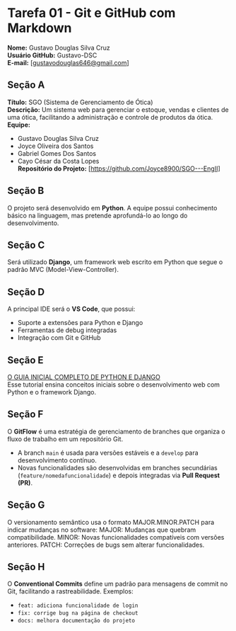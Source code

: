 # Tarefa 01 - Git e GitHub com Markdown
**Nome:** Gustavo Douglas Silva Cruz  
**Usuário GitHub:** Gustavo-DSC  
**E-mail:** [gustavodouglas646@gmail.com] 

## Seção A 
**Título:** SGO (Sistema de Gerenciamento de Ótica)  
**Descrição:** Um sistema web para gerenciar o estoque, vendas e clientes de uma ótica, facilitando a administração e controle de produtos da ótica.
**Equipe:**  
- Gustavo Douglas Silva Cruz  
- Joyce Oliveira dos Santos  
- Gabriel Gomes Dos Santos  
- Cayo César da Costa Lopes  
**Repositório do Projeto:** [https://github.com/Joyce8900/SGO---EngII]

## Seção B
O projeto será desenvolvido em **Python**. A equipe possui conhecimento básico na linguagem, mas pretende aprofundá-lo ao longo do desenvolvimento.  

## Seção C 
Será utilizado **Django**, um framework web escrito em Python que segue o padrão MVC (Model-View-Controller).

## Seção D 
A principal IDE será o **VS Code**, que possui:  
- Suporte a extensões para Python e Django  
- Ferramentas de debug integradas  
- Integração com Git e GitHub  

## Seção E
[O GUIA INICIAL COMPLETO DE PYTHON E DJANGO](https://youtu.be/YW113aC8TII?si=7vBYD_ckRb2TRXBD)  
Esse tutorial ensina conceitos iniciais sobre o desenvolvimento web com Python e o framework Django.

## Seção F
O **GitFlow** é uma estratégia de gerenciamento de branches que organiza o fluxo de trabalho em um repositório Git.  
- A branch `main` é usada para versões estáveis e a `develop` para desenvolvimento contínuo.  
- Novas funcionalidades são desenvolvidas em branches secundárias (`feature/nomedafuncionalidade`) e depois integradas via **Pull Request (PR)**.  

## Seção G
O versionamento semântico usa o formato MAJOR.MINOR.PATCH para indicar mudanças no software:
MAJOR: Mudanças que quebram compatibilidade.
MINOR: Novas funcionalidades compatíveis com versões anteriores.
PATCH: Correções de bugs sem alterar funcionalidades.

## Seção H
O **Conventional Commits** define um padrão para mensagens de commit no Git, facilitando a rastreabilidade.
Exemplos:  
- `feat: adiciona funcionalidade de login`  
- `fix: corrige bug na página de checkout`  
- `docs: melhora documentação do projeto`  
